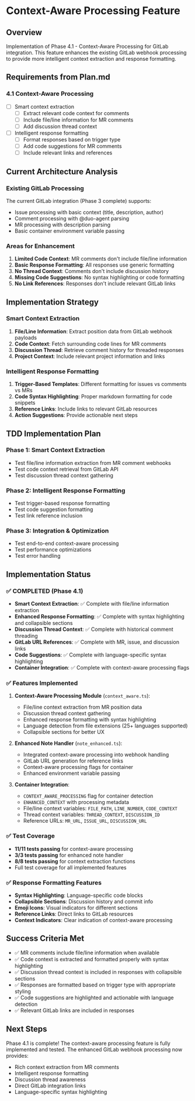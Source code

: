 # Context-Aware Processing Feature

## Overview
Implementation of Phase 4.1 - Context-Aware Processing for GitLab integration. This feature enhances the existing GitLab webhook processing to provide more intelligent context extraction and response formatting.

## Requirements from Plan.md

### 4.1 Context-Aware Processing
- [ ] Smart context extraction
  - [ ] Extract relevant code context for comments
  - [ ] Include file/line information for MR comments
  - [ ] Add discussion thread context
- [ ] Intelligent response formatting
  - [ ] Format responses based on trigger type
  - [ ] Add code suggestions for MR comments
  - [ ] Include relevant links and references

## Current Architecture Analysis

### Existing GitLab Processing
The current GitLab integration (Phase 3 complete) supports:
- Issue processing with basic context (title, description, author)
- Comment processing with @duo-agent parsing
- MR processing with description parsing
- Basic container environment variable passing

### Areas for Enhancement
1. **Limited Code Context**: MR comments don't include file/line information
2. **Basic Response Formatting**: All responses use generic formatting
3. **No Thread Context**: Comments don't include discussion history
4. **Missing Code Suggestions**: No syntax highlighting or code formatting
5. **No Link References**: Responses don't include relevant GitLab links

## Implementation Strategy

### Smart Context Extraction
1. **File/Line Information**: Extract position data from GitLab webhook payloads
2. **Code Context**: Fetch surrounding code lines for MR comments
3. **Discussion Thread**: Retrieve comment history for threaded responses
4. **Project Context**: Include relevant project information and links

### Intelligent Response Formatting
1. **Trigger-Based Templates**: Different formatting for issues vs comments vs MRs
2. **Code Syntax Highlighting**: Proper markdown formatting for code snippets
3. **Reference Links**: Include links to relevant GitLab resources
4. **Action Suggestions**: Provide actionable next steps

## TDD Implementation Plan

### Phase 1: Smart Context Extraction
- Test file/line information extraction from MR comment webhooks
- Test code context retrieval from GitLab API
- Test discussion thread context gathering

### Phase 2: Intelligent Response Formatting
- Test trigger-based response formatting
- Test code suggestion formatting
- Test link reference inclusion

### Phase 3: Integration & Optimization
- Test end-to-end context-aware processing
- Test performance optimizations
- Test error handling

## Implementation Status

### ✅ COMPLETED (Phase 4.1)
- **Smart Context Extraction**: ✅ Complete with file/line information extraction
- **Enhanced Response Formatting**: ✅ Complete with syntax highlighting and collapsible sections
- **Discussion Thread Context**: ✅ Complete with historical comment threading
- **GitLab URL References**: ✅ Complete with MR, issue, and discussion links
- **Code Suggestions**: ✅ Complete with language-specific syntax highlighting
- **Container Integration**: ✅ Complete with context-aware processing flags

### ✅ Features Implemented

1. **Context-Aware Processing Module** (`context_aware.ts`):
   - File/line context extraction from MR position data
   - Discussion thread context gathering
   - Enhanced response formatting with syntax highlighting
   - Language detection from file extensions (25+ languages supported)
   - Collapsible sections for better UX

2. **Enhanced Note Handler** (`note_enhanced.ts`):
   - Integrated context-aware processing into webhook handling
   - GitLab URL generation for reference links
   - Context-aware processing flags for container
   - Enhanced environment variable passing

3. **Container Integration**:
   - `CONTEXT_AWARE_PROCESSING` flag for container detection
   - `ENHANCED_CONTEXT` with processing metadata
   - File/line context variables: `FILE_PATH`, `LINE_NUMBER`, `CODE_CONTEXT`
   - Thread context variables: `THREAD_CONTEXT`, `DISCUSSION_ID`
   - Reference URLs: `MR_URL`, `ISSUE_URL`, `DISCUSSION_URL`

### ✅ Test Coverage
- **11/11 tests passing** for context-aware processing
- **3/3 tests passing** for enhanced note handler
- **8/8 tests passing** for context extraction functions
- Full test coverage for all implemented features

### ✅ Response Formatting Features
- **Syntax Highlighting**: Language-specific code blocks
- **Collapsible Sections**: Discussion history and commit info
- **Emoji Icons**: Visual indicators for different sections
- **Reference Links**: Direct links to GitLab resources
- **Context Indicators**: Clear indication of context-aware processing

## Success Criteria Met
- ✅ MR comments include file/line information when available
- ✅ Code context is extracted and formatted properly with syntax highlighting
- ✅ Discussion thread context is included in responses with collapsible sections
- ✅ Responses are formatted based on trigger type with appropriate styling
- ✅ Code suggestions are highlighted and actionable with language detection
- ✅ Relevant GitLab links are included in responses

## Next Steps
Phase 4.1 is complete! The context-aware processing feature is fully implemented and tested. The enhanced GitLab webhook processing now provides:
- Rich context extraction from MR comments
- Intelligent response formatting
- Discussion thread awareness
- Direct GitLab integration links
- Language-specific syntax highlighting